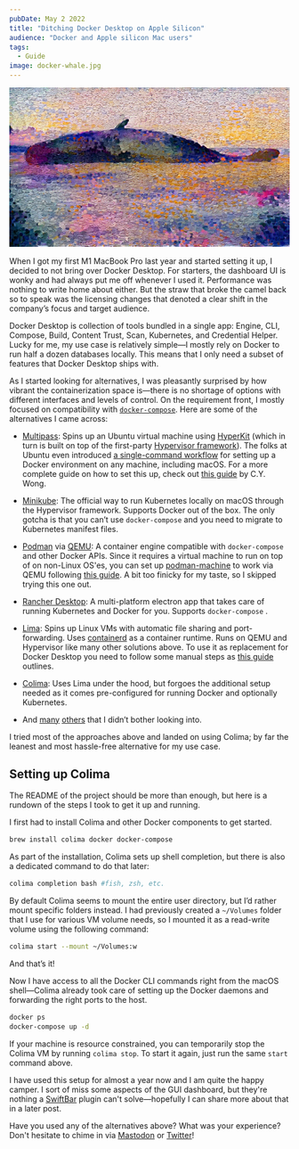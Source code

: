 ```yaml
---
pubDate: May 2 2022
title: "Ditching Docker Desktop on Apple Silicon"
audience: "Docker and Apple silicon Mac users"
tags:
  - Guide
image: docker-whale.jpg
---
```


![Whale](./header-image.jpg)

When I got my first M1 MacBook Pro last year and started setting it up, I
 decided to not bring over Docker Desktop. For starters, the dashboard UI is
 wonky and had always put me off whenever I used it. Performance was nothing to
write home about either. But the straw that broke the camel back so to speak was
the licensing changes that denoted a clear shift in the company’s focus and
target audience.

Docker Desktop is collection of tools bundled in a single app: Engine, CLI,
Compose, Build, Content Trust, Scan, Kubernetes, and Credential Helper. Lucky
for me, my use case is relatively simple—I mostly rely on Docker to run half a
dozen databases locally. This means that I only need a subset of features that
Docker Desktop ships with.

As I started looking for alternatives, I was pleasantly surprised by how vibrant
the containerization space is—there is no shortage of options with different
interfaces and levels of control. On the requirement front, I mostly focused on
compatibility with [`docker-compose`](https://docs.docker.com/compose/). Here
are some of the alternatives I came across:

- [Multipass](https://multipass.run): Spins up an Ubuntu virtual machine using
  [HyperKit](https://minikube.sigs.k8s.io/docs/drivers/hyperkit/) (which in turn
  is built on top of the first-party [Hypervisor
  framework](https://developer.apple.com/documentation/hypervisor)). The folks
  at Ubuntu even introduced [a single-command
  workflow](https://ubuntu.com/blog/docker-on-mac-and-windows-multipass) for
  setting up a Docker environment on any machine, including macOS. For a more
  complete guide on how to set this up, check out [this
  guide](https://www.mybyways.com/blog/multipass-for-docker-containers-on-macos)
  by C.Y. Wong.

- [Minikube](https://minikube.sigs.k8s.io/docs/start/): The official way to run
  Kubernetes locally on macOS through the Hypervisor framework.  Supports Docker
  out of the box. The only gotcha is that you can’t use `docker-compose` and you
  need to migrate to Kubernetes manifest files.

- [Podman](https://podman.io) via [QEMU](https://www.qemu.org): A container
  engine compatible with `docker-compose` and other Docker APIs. Since it
  requires a virtual machine to run on top of on non-Linux OS'es, you can set up
  [podman-machine](https://docs.podman.io/en/latest/markdown/podman-machine.1.html)
  to work via QEMU following [this
  guide](https://blog.cloudassembler.com/post/podman-machine-mac-m1/). A bit too
  finicky for my taste, so I skipped trying this one out.

- [Rancher Desktop](https://rancherdesktop.io): A multi-platform electron app
  that takes care of running Kubernetes and Docker for you. Supports
  `docker-compose` .

- [Lima](https://github.com/lima-vm/lima): Spins up Linux VMs with automatic
  file sharing and port-forwarding. Uses [containerd](https://containerd.io/) as
  a container runtime. Runs on QEMU and Hypervisor like many other solutions
  above. To use it as replacement for Docker Desktop you need to follow some
  manual steps as [this
  guide](https://naomiaro.hashnode.dev/replacing-docker-desktop-with-lima-on-mac-os)
  outlines.

- [Colima](https://github.com/abiosoft/colima): Uses Lima under the hood, but
  forgoes the additional setup needed as it comes pre-configured for running
  Docker and optionally Kubernetes.

- And [many](https://k3d.io/v5.4.1/) [others](https://kind.sigs.k8s.io) that I
  didn’t bother looking into.

I tried most of the approaches above and landed on using Colima; by far the
leanest and most hassle-free alternative for my use case.

## Setting up Colima

The README of the project should be more than enough, but here is a rundown of
the steps I took to get it up and running.

I first had to install Colima and other Docker components to get started.

```sh
brew install colima docker docker-compose
```

As part of the installation, Colima sets up shell completion, but there is also
a dedicated command to do that later:

```sh
colima completion bash #fish, zsh, etc.
```

By default Colima seems to mount the entire user directory, but I’d rather mount
specific folders instead. I had previously created a `~/Volumes`  folder that I
use for various VM volume needs, so I mounted it as a read-write volume using
the following command:

```sh
colima start --mount ~/Volumes:w
```

And that’s it!

Now I have access to all the Docker CLI commands right from the macOS
shell—Colima already took care of setting up the Docker daemons and forwarding
the right ports to the host.

```sh
docker ps
docker-compose up -d
```

If your machine is resource constrained, you can temporarily stop the Colima VM
by running `colima stop`. To start it again, just run the same `start` command
above.

I have used this setup for almost a year now and I am quite the happy camper. I
sort of miss some aspects of the GUI dashboard, but they're nothing a
[SwiftBar](https://github.com/swiftbar/SwiftBar) plugin can't solve—hopefully I
can share more about that in a later post.

Have you used any of the alternatives above? What was your experience? Don't
hesitate to chime in via
[Mastodon](https://mastodon.social/web/@redalemeden/108245594126322878) or
[Twitter](https://twitter.com/kaishin/status/1521951812986810371)!
